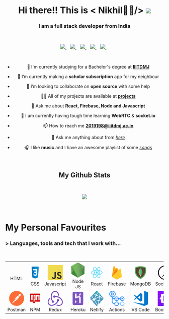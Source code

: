 <h1 align="center"> Hi there!! This is < Nikhil👨‍💻/>
<img src = "https://raw.githubusercontent.com/MartinHeinz/MartinHeinz/master/wave.gif" width = 50px> </h1>
<!-- <h3 align="center">looking for a guy? looks like you found him</h3><br> -->
<h3 align="center">I am a full stack developer from India</h3><br>
<p align='center'>
  <a href="https://www.linkedin.com/in/niku-419/">
    <img src="https://img.shields.io/badge/linkedin-%230077B5.svg?&style=for-the-badge&logo=linkedin&logoColor=white" />
  </a>&nbsp;&nbsp;
  <a href="https://instagram.com/_niku_419">
    <img src="https://img.shields.io/badge/instagram-%23E4405F.svg?&style=for-the-badge&logo=instagram&logoColor=white" />        
  </a>&nbsp;&nbsp;
  <a href="https://t.me/Niku_419">
    <img src="https://img.shields.io/badge/Telegram-2CA5E0?style=for-the-badge&logo=telegram&logoColor=white" />        
  </a>&nbsp;&nbsp;
  <a href="mailto:2019198@iiitdmj.ac.in">
    <img src="https://img.shields.io/badge/Gmail-D14836?style=for-the-badge&logo=gmail&logoColor=white" />        
  </a>&nbsp;&nbsp;
  <a href="https://www.facebook.com/profile.php?id=100069976086066">
    <img src="https://img.shields.io/badge/Facebook-1877F2?style=for-the-badge&logo=facebook&logoColor=white" />        
  </a>&nbsp;&nbsp;
</p><br>

<div align="center">

  - 🔬 I'm currently studying for a Bachelor's degree at [**IIITDMJ**](https://iiitdmj.ac.in)

  - 🔭 I’m currently making a **scholar subscription** app for my neighbour

  - 👯 I’m looking to collaborate on **open source** with some help

  - 👨‍💻 All of my projects are available at [**projects**](https://github.com/niku419?tab=repositories)

  - 💬 Ask me about **React, Firebase, Node and Javascript**

  - 🧠 I am currently having tough time learning **WebRTC** & **socket.io**

  - 📫 How to reach me [**2019198@iiitdmj.ac.in**](mailto:2019198@iiitdmj.ac.in)

  - 💬 Ask me anything about from [*here*](https://github.com/niku419/niku419/issues)

  - 🎧 I like **music** and I have an awesome playlist of some [*songs*](https://open.spotify.com/playlist/6vQGoExt5sD441IWlocBzv?si=59ec349e0ddc458c)
  </div>
  <br>
  <h2 align="center" id="niku419">My Github Stats</h2><br>
  <p align="center">
    <a href="#"><img src="https://github-readme-stats.vercel.app/api?username=niku419&show_icons=true&locale=en&theme=algolia" width="350"></a>
  </p>
<br>
<h1>My Personal Favourites</h1>
<h3>> Languages, tools and tech that I work with...</h3><br>
<table>
  <tr>
    <td align="center" width="2rem">
      <a href="#niku419">
        <img src="./icons/html.jpg" width="1rem" height="1rem" alt="HTML" />
      </a>
      <br>HTML
    </td>
    <td align="center" width="96">
      <a href="#niku419">
        <img src="./icons/css3.png" width="48" height="48" alt="CSS" />
      </a>
      <br>CSS
    </td>
    <td align="center" width="96">
      <a href="#niku419">
        <img src="./icons/javascript.png" width="48" height="48" alt="Javascript" />
      </a>
      <br>Javascript
    </td>
    <td align="center" width="96">
      <a href="#niku419">
        <img src="./icons/nodeJS.png" width="48" height="48" alt="Node JS" />
      </a>
      <br>Node JS
    </td>
    <td align="center" width="96">
      <a href="#niku419">
        <img src="./icons/react.png" width="48" height="48" alt="React" />
      </a>
      <br>React
    </td>
    <td align="center" width="96">
      <a href="#niku419">
        <img src="./icons/firebase.png" width="48" height="48" alt="Firebase" />
      </a>
      <br>Firebase
    </td>
    <td align="center" width="96">
      <a href="#niku419">
        <img src="./icons/mongodb.png" width="48" height="48" alt="MongoDB" />
      </a>
      <br>MongoDB
    </td>
    <td align="center" width="96">
      <a href="#niku419">
        <img src="./icons/socket.png" width="48" height="48" alt="Socket.io" />
      </a>
      <br>Socket IO
    </td>
    <td align="center" width="96">
      <a href="#niku419">
        <img src="./icons/react-bootstrap.svg" width="48" height="48" alt="React-Bootstrap" />
      </a>
      <br>React-Bootstrap
    </td>
    <td align="center" width="96">
      <a href="#niku419">
        <img src="./icons/GraphQL.svg" width="48" height="48" alt="GraphQL" />
      </a>
      <br>GraphQL
    </td>
  </tr>
  <tr>
    <td align="center" width="96">
      <a href="#niku419">
        <img src="./icons/postman.png" width="48" height="48" alt="Postman" />
      </a>
      <br>Postman
    </td>
    <td align="center" width="96">
      <a href="#niku419">
        <img src="./icons/npm.png" width="48" height="48" alt="NPM" />
      </a>
      <br>NPM
    </td>
    <td align="center" width="96">
      <a href="#niku419">
        <img src="./icons/redux.svg" width="48" height="48" alt="redux" />
      </a>
      <br>Redux
    </td>
    <td align="center" width="96">
      <a href="#niku419">
        <img src="./icons/heroku.png" width="48" height="48" alt="heroku" />
      </a>
      <br>Heroku
    </td>
    <td align="center" width="96">
      <a href="#niku419">
        <img src="./icons/netlify.png" width="48" height="48" alt="Netlify" />
      </a>
      <br>Netlify
    </td>
    <td align="center" width="96">
      <a href="#niku419">
        <img src="./icons/github-actions.jpg" width="48" height="48" alt="Github-actions" />
      </a>
      <br>Actions
    </td>
    <td align="center" width="96">
      <a href="#niku419">
        <img src="./icons/VSCode.png" width="48" height="48" alt="VSCode" />
      </a>
      <br>VS Code
    </td>
    <td align="center" width="96">
      <a href="#niku419">
        <img src="./icons/bootstrap.png" width="48" height="48" alt="Bootstrap" />
      </a>
      <br>Bootstrap
    </td>
    <td align="center" width="96">
      <a href="#niku419">
        <img src="./icons/C.png" width="48" height="48" alt="C" />
      </a>
      <br>C
    </td>
    <td align="center" width="96">
      <a href="#niku419">
        <img src="./icons/C++.png" width="48" height="48" alt="C++" />
      </a>
      <br>C++
    </td>
  </tr>
</table>
